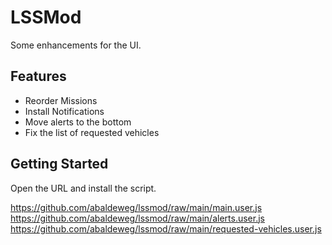 # LSSMod

Some enhancements for the UI.

## Features

- Reorder Missions
- Install Notifications
- Move alerts to the bottom
- Fix the list of requested vehicles

## Getting Started

Open the URL and install the script.

<https://github.com/abaldeweg/lssmod/raw/main/main.user.js>
<https://github.com/abaldeweg/lssmod/raw/main/alerts.user.js>
<https://github.com/abaldeweg/lssmod/raw/main/requested-vehicles.user.js>
